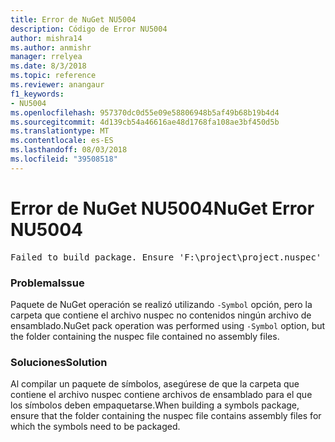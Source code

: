 ```yaml
---
title: Error de NuGet NU5004
description: Código de Error NU5004
author: mishra14
ms.author: anmishr
manager: rrelyea
ms.date: 8/3/2018
ms.topic: reference
ms.reviewer: anangaur
f1_keywords:
- NU5004
ms.openlocfilehash: 957370dc0d55e09e58806948b5af49b68b19b4d4
ms.sourcegitcommit: 4d139cb54a46616ae48d1768fa108ae3bf450d5b
ms.translationtype: MT
ms.contentlocale: es-ES
ms.lasthandoff: 08/03/2018
ms.locfileid: "39508518"
---
```

# <a name="nuget-error-nu5004"></a><span data-ttu-id="cd2df-103">Error de NuGet NU5004</span><span class="sxs-lookup"><span data-stu-id="cd2df-103">NuGet Error NU5004</span></span>
<pre>Failed to build package. Ensure 'F:\project\project.nuspec' includes assembly files. For help on building symbols package, visit http://docs.nuget.org/.</pre>

### <a name="issue"></a><span data-ttu-id="cd2df-104">Problema</span><span class="sxs-lookup"><span data-stu-id="cd2df-104">Issue</span></span>

<span data-ttu-id="cd2df-105">Paquete de NuGet operación se realizó utilizando `-Symbol` opción, pero la carpeta que contiene el archivo nuspec no contenidos ningún archivo de ensamblado.</span><span class="sxs-lookup"><span data-stu-id="cd2df-105">NuGet pack operation was performed using `-Symbol` option, but the folder containing the nuspec file contained no assembly files.</span></span> 


### <a name="solution"></a><span data-ttu-id="cd2df-106">Soluciones</span><span class="sxs-lookup"><span data-stu-id="cd2df-106">Solution</span></span>

<span data-ttu-id="cd2df-107">Al compilar un paquete de símbolos, asegúrese de que la carpeta que contiene el archivo nuspec contiene archivos de ensamblado para el que los símbolos deben empaquetarse.</span><span class="sxs-lookup"><span data-stu-id="cd2df-107">When building a symbols package, ensure that the folder containing the nuspec file contains assembly files for which the symbols need to be packaged.</span></span>

